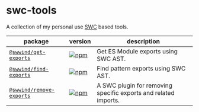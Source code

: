 # swc-tools

A collection of my personal use [SWC](https://swc.rs/) based tools.

| package                                                         | version                                                                                                                 | description                                                     |
| --------------------------------------------------------------- | ----------------------------------------------------------------------------------------------------------------------- | --------------------------------------------------------------- |
| [`@swwind/get-exports`](./packages/get-exports/README.md)       | [![npm](https://img.shields.io/npm/v/@swwind/get-exports.svg)](https://www.npmjs.com/package/@swwind/get-exports)       | Get ES Module exports using SWC AST.                            |
| [`@swwind/find-exports`](./packages/find-exports/README.md)     | [![npm](https://img.shields.io/npm/v/@swwind/find-exports.svg)](https://www.npmjs.com/package/@swwind/find-exports)     | Find pattern exports using SWC AST.                             |
| [`@swwind/remove-exports`](./packages/remove-exports/README.md) | [![npm](https://img.shields.io/npm/v/@swwind/remove-exports.svg)](https://www.npmjs.com/package/@swwind/remove-exports) | A SWC plugin for removing specific exports and related imports. |
